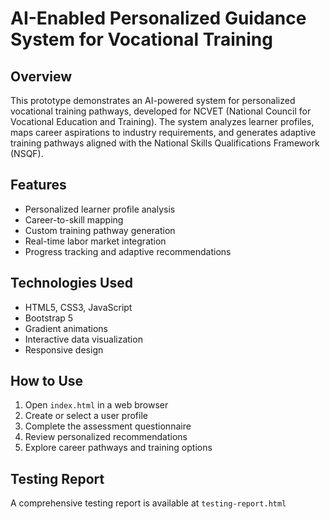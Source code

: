 # AI-Enabled Personalized Guidance System for Vocational Training

## Overview
This prototype demonstrates an AI-powered system for personalized vocational training pathways, developed for NCVET (National Council for Vocational Education and Training). The system analyzes learner profiles, maps career aspirations to industry requirements, and generates adaptive training pathways aligned with the National Skills Qualifications Framework (NSQF).

## Features
- Personalized learner profile analysis
- Career-to-skill mapping
- Custom training pathway generation
- Real-time labor market integration
- Progress tracking and adaptive recommendations

## Technologies Used
- HTML5, CSS3, JavaScript
- Bootstrap 5
- Gradient animations
- Interactive data visualization
- Responsive design

## How to Use
1. Open `index.html` in a web browser
2. Create or select a user profile
3. Complete the assessment questionnaire
4. Review personalized recommendations
5. Explore career pathways and training options

## Testing Report
A comprehensive testing report is available at `testing-report.html`

